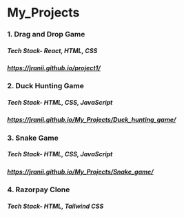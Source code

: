 # My_Projects

### 1. Drag and Drop Game
##### Tech Stack- React, HTML, CSS
##### https://jranii.github.io/project1/

### 2. Duck Hunting Game
##### Tech Stack- HTML, CSS, JavaScript 
##### https://jranii.github.io/My_Projects/Duck_hunting_game/

### 3. Snake Game
##### Tech Stack- HTML, CSS, JavaScript 
##### https://jranii.github.io/My_Projects/Snake_game/

### 4. Razorpay Clone
##### Tech Stack- HTML, Tailwind CSS

